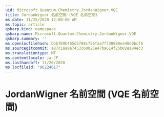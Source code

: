 ```yaml
---
uid: Microsoft.Quantum.Chemistry.JordanWigner.VQE
title: JordanWigner 名前空間 (VQE 名前空間)
ms.date: 11/25/2020 12:00:00 AM
ms.topic: article
qsharp.kind: namespace
qsharp.name: Microsoft.Quantum.Chemistry.JordanWigner.VQE
qsharp.summary: ''
ms.openlocfilehash: bbb769b465d3788c756faa7f738880ea48d0bcf6
ms.sourcegitcommit: a87c1aa8e7453360025e47ba614f25b02ea84ec3
ms.translationtype: MT
ms.contentlocale: ja-JP
ms.lasthandoff: 11/26/2020
ms.locfileid: "96224617"
---
```

# <a name="microsoftquantumchemistryjordanwignervqe-namespace"></a>JordanWigner 名前空間 (VQE 名前空間)



